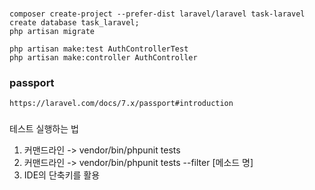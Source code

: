 ###

```
composer create-project --prefer-dist laravel/laravel task-laravel
create database task_laravel;
php artisan migrate

php artisan make:test AuthControllerTest
php artisan make:controller AuthController
```

### passport

```
https://laravel.com/docs/7.x/passport#introduction

```

###

테스트 실행하는 법

1. 커맨드라인 -> vendor/bin/phpunit tests
2. 커맨드라인 -> vendor/bin/phpunit tests --filter [메소드 명]
3. IDE의 단축키를 활용
